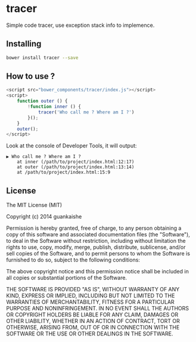 tracer
======

Simple code tracer, use exception stack info to implemence.

## Installing
```bash
bower install tracer --save
```

## How to use ?
```javascript
<script src="bower_components/tracer/index.js"></script>
<script>
    function outer () {
        !function inner () {
            tracer('Who call me ? Where am I ?')
        }();
    }
    outer();
</script>
```
Look at the console of Developer Tools, it will output:
```
▶ Who call me ? Where am I ?
    at inner (/path/to/project/index.html:12:17)
    at outer (/path/to/project/index.html:13:14)
    at /path/to/project/index.html:15:9
```

## License
The MIT License (MIT)

Copyright (c) 2014 guankaishe

Permission is hereby granted, free of charge, to any person obtaining a copy
of this software and associated documentation files (the "Software"), to deal
in the Software without restriction, including without limitation the rights
to use, copy, modify, merge, publish, distribute, sublicense, and/or sell
copies of the Software, and to permit persons to whom the Software is
furnished to do so, subject to the following conditions:

The above copyright notice and this permission notice shall be included in all
copies or substantial portions of the Software.

THE SOFTWARE IS PROVIDED "AS IS", WITHOUT WARRANTY OF ANY KIND, EXPRESS OR
IMPLIED, INCLUDING BUT NOT LIMITED TO THE WARRANTIES OF MERCHANTABILITY,
FITNESS FOR A PARTICULAR PURPOSE AND NONINFRINGEMENT. IN NO EVENT SHALL THE
AUTHORS OR COPYRIGHT HOLDERS BE LIABLE FOR ANY CLAIM, DAMAGES OR OTHER
LIABILITY, WHETHER IN AN ACTION OF CONTRACT, TORT OR OTHERWISE, ARISING FROM,
OUT OF OR IN CONNECTION WITH THE SOFTWARE OR THE USE OR OTHER DEALINGS IN THE
SOFTWARE.